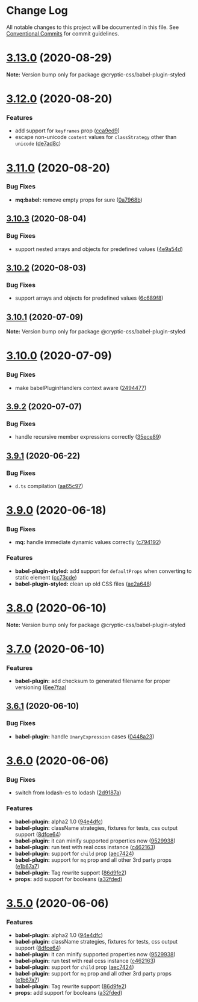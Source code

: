 # Change Log

All notable changes to this project will be documented in this file.
See [Conventional Commits](https://conventionalcommits.org) for commit guidelines.

# [3.13.0](https://github.com/wintercounter/ccss/compare/v3.12.0...v3.13.0) (2020-08-29)

**Note:** Version bump only for package @cryptic-css/babel-plugin-styled





# [3.12.0](https://github.com/wintercounter/ccss/compare/v3.11.0...v3.12.0) (2020-08-20)


### Features

* add support for `keyframes` prop ([cca9ed9](https://github.com/wintercounter/ccss/commit/cca9ed9202b0284c67a39e4c57648421109f322d))
* escape non-unicode `content` values for `classStrategy` other than `unicode` ([de7ad8c](https://github.com/wintercounter/ccss/commit/de7ad8cb66d4a3376e04645f604729ceb4d846d4))





# [3.11.0](https://github.com/wintercounter/ccss/compare/v3.10.3...v3.11.0) (2020-08-20)


### Bug Fixes

* **mq:babel:** remove empty props for sure ([0a7968b](https://github.com/wintercounter/ccss/commit/0a7968b596473277ba3dac501f789a2b18baf5b0))





## [3.10.3](https://github.com/wintercounter/ccss/compare/v3.10.2...v3.10.3) (2020-08-04)


### Bug Fixes

* support nested arrays and objects for predefined values ([4e9a54d](https://github.com/wintercounter/ccss/commit/4e9a54d76256afc5798a7c7f00fe1031a95d2d6e))





## [3.10.2](https://github.com/wintercounter/ccss/compare/v3.10.1...v3.10.2) (2020-08-03)


### Bug Fixes

* support arrays and objects for predefined values ([6c689f8](https://github.com/wintercounter/ccss/commit/6c689f8e0184f7f461d37748a10e3a25f4475a76))





## [3.10.1](https://github.com/wintercounter/ccss/compare/v3.10.0...v3.10.1) (2020-07-09)

**Note:** Version bump only for package @cryptic-css/babel-plugin-styled





# [3.10.0](https://github.com/wintercounter/ccss/compare/v3.9.2...v3.10.0) (2020-07-09)


### Bug Fixes

* make babelPluginHandlers context aware ([2494477](https://github.com/wintercounter/ccss/commit/2494477cec22f1488a7607f49114a08954231bc5))





## [3.9.2](https://github.com/wintercounter/ccss/compare/v3.9.1...v3.9.2) (2020-07-07)


### Bug Fixes

* handle recursive member expressions correctly ([35ece89](https://github.com/wintercounter/ccss/commit/35ece89bc374e2eab331cc148de19ee3fd8e1c89))





## [3.9.1](https://github.com/wintercounter/ccss/compare/v3.9.0...v3.9.1) (2020-06-22)


### Bug Fixes

* `d.ts` compilation ([aa65c97](https://github.com/wintercounter/ccss/commit/aa65c97d696af73f0611c4814a62bcae3401990c))





# [3.9.0](https://github.com/wintercounter/ccss/compare/v3.8.0...v3.9.0) (2020-06-18)


### Bug Fixes

* **mq:** handle immediate dynamic values correctly ([c794192](https://github.com/wintercounter/ccss/commit/c7941928ac2c325622f9e022013974bd31f623e2))


### Features

* **babel-plugin-styled:** add support for `defaultProps` when converting to static element ([cc73cde](https://github.com/wintercounter/ccss/commit/cc73cdedb98bda152613417070751125813d955e))
* **babel-plugin-styled:** clean up old CSS files ([ae2a648](https://github.com/wintercounter/ccss/commit/ae2a648dc333cca022514521ca5cf2843165e3c7))





# [3.8.0](https://github.com/wintercounter/ccss/compare/v3.7.0...v3.8.0) (2020-06-10)

**Note:** Version bump only for package @cryptic-css/babel-plugin-styled





# [3.7.0](https://github.com/wintercounter/ccss/compare/v3.6.1...v3.7.0) (2020-06-10)


### Features

* **babel-plugin:** add checksum to generated filename for proper versioning ([6ee7faa](https://github.com/wintercounter/ccss/commit/6ee7faab094760d48cff4a9422d210b3563906f1))





## [3.6.1](https://github.com/wintercounter/ccss/compare/v3.6.0...v3.6.1) (2020-06-10)


### Bug Fixes

* **babel-plugin:** handle `UnaryExpression` cases ([0448a23](https://github.com/wintercounter/ccss/commit/0448a2350371288d56821fd2ed741fe10613c1c1))





# [3.6.0](https://github.com/wintercounter/ccss/compare/v3.4.0...v3.6.0) (2020-06-06)


### Bug Fixes

* switch from lodash-es to lodash ([2d9187a](https://github.com/wintercounter/ccss/commit/2d9187a54443644fe6e36b84d9cc6d893c6dd85d))


### Features

* **babel-plugin:** alpha2 1.0 ([94e4dfc](https://github.com/wintercounter/ccss/commit/94e4dfc5d854b6035bd8678d3ddbc82be562635e))
* **babel-plugin:** className strategies, fixtures for tests, css output support ([8dfce64](https://github.com/wintercounter/ccss/commit/8dfce646fbf713906c80282c837dad9f93b22fad))
* **babel-plugin:** it can minify supported properties now ([9529938](https://github.com/wintercounter/ccss/commit/95299382d6a667a1a9c142e7cfc9b040a4c0c334))
* **babel-plugin:** run test with real ccss instance ([c462163](https://github.com/wintercounter/ccss/commit/c4621634de3c205da490eb33db41e816c6ae6b34))
* **babel-plugin:** support for `child` prop ([aec7424](https://github.com/wintercounter/ccss/commit/aec74241c1fb1eede16b321cc7ac1a191e28fd3f))
* **babel-plugin:** support for `mq` prop and all other 3rd party props ([e1b67a7](https://github.com/wintercounter/ccss/commit/e1b67a7d47248097a04d6be36ece30d10b61ecd1))
* **babel-plugin:** Tag rewrite support ([86d9fe2](https://github.com/wintercounter/ccss/commit/86d9fe29ed2ff17b2f835f947ef9f8f41f60f0e7))
* **props:** add support for booleans ([a32fded](https://github.com/wintercounter/ccss/commit/a32fded31d2847b3a5edd94ed9e409e111c838e8))






# [3.5.0](https://github.com/wintercounter/ccss/compare/v3.3.0...v3.5.0) (2020-06-06)


### Features

* **babel-plugin:** alpha2 1.0 ([94e4dfc](https://github.com/wintercounter/ccss/commit/94e4dfc5d854b6035bd8678d3ddbc82be562635e))
* **babel-plugin:** className strategies, fixtures for tests, css output support ([8dfce64](https://github.com/wintercounter/ccss/commit/8dfce646fbf713906c80282c837dad9f93b22fad))
* **babel-plugin:** it can minify supported properties now ([9529938](https://github.com/wintercounter/ccss/commit/95299382d6a667a1a9c142e7cfc9b040a4c0c334))
* **babel-plugin:** run test with real ccss instance ([c462163](https://github.com/wintercounter/ccss/commit/c4621634de3c205da490eb33db41e816c6ae6b34))
* **babel-plugin:** support for `child` prop ([aec7424](https://github.com/wintercounter/ccss/commit/aec74241c1fb1eede16b321cc7ac1a191e28fd3f))
* **babel-plugin:** support for `mq` prop and all other 3rd party props ([e1b67a7](https://github.com/wintercounter/ccss/commit/e1b67a7d47248097a04d6be36ece30d10b61ecd1))
* **babel-plugin:** Tag rewrite support ([86d9fe2](https://github.com/wintercounter/ccss/commit/86d9fe29ed2ff17b2f835f947ef9f8f41f60f0e7))
* **props:** add support for booleans ([a32fded](https://github.com/wintercounter/ccss/commit/a32fded31d2847b3a5edd94ed9e409e111c838e8))
